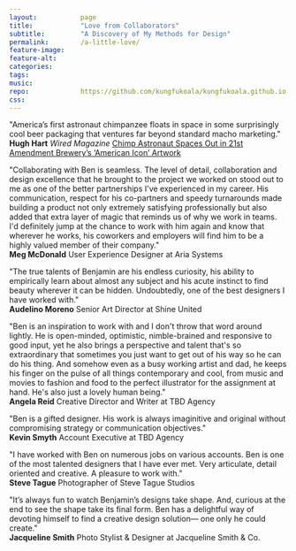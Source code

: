```yaml
---
layout:           page
title:            "Love from Collaborators"
subtitle:         "A Discovery of My Methods for Design"
permalink:        /a-little-love/
feature-image:    
feature-alt:      
categories:       
tags:             
music:            
repo:             https://github.com/kungfukoala/kungfukoala.github.io
css:              
---
```

"America’s first astronaut chimpanzee floats in space in some surprisingly cool beer packaging that ventures far beyond standard macho marketing."
<br>**Hugh Hart** _Wired Magazine_ [Chimp Astronaut Spaces Out in 21st Amendment Brewery’s ‘American Icon’ Artwork](http://www.wired.com/underwire/2011/12/21st-amendment-art/)

"Collaborating with Ben is seamless. The level of detail, collaboration and design excellence that he brought to the project we worked on stood out to me as one of the better partnerships I've experienced in my career. His communication, respect for his co-partners and speedy turnarounds made building a product not only extremely satisfying professionally but also added that extra layer of magic that reminds us of why we work in teams. I'd definitely jump at the chance to work with him again and know that wherever he works, his coworkers and employers will find him to be a highly valued member of their company." 
<br>**Meg McDonald** User Experience Designer at Aria Systems

"The true talents of Benjamin are his endless curiosity, his ability to empirically learn about almost any subject and his acute instinct to find beauty wherever it can be hidden. Undoubtedly, one of the best designers I have worked with."
<br>**Audelino Moreno** Senior Art Director at Shine United

"Ben is an inspiration to work with and I don't throw that word around lightly. He is open-minded, optimistic, nimble-brained and responsive to good input, yet he also brings a perspective and talent that's so extraordinary that sometimes you just want to get out of his way so he can do his thing. And somehow even as a busy working artist and dad, he keeps his finger on the pulse of all things contemporary and cool, from music and movies to fashion and food to the perfect illustrator for the assignment at hand. He's also just a lovely human being."
<br>**Angela Reid** Creative Director and Writer at TBD Agency

"Ben is a gifted designer. His work is always imaginitive and original without compromising strategy or communication objectives."
<br>**Kevin Smyth** Account Executive at TBD Agency

"I have worked with Ben on numerous jobs on various accounts. Ben is one of the most talented designers that I have ever met. Very articulate, detail oriented and creative. A pleasure to work with."
<br>**Steve Tague** Photographer of Steve Tague Studios

"It’s always fun to watch Benjamin’s designs take shape. And, curious at the end to see the shape take its final form. Ben has a delightful way of devoting himself to find a creative design solution–– one only he could create."
<br>**Jacqueline Smith** Photo Stylist & Designer at Jacqueline Smith & Co.
